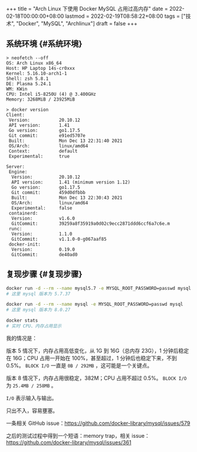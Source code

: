 +++
title = "Arch Linux 下使用 Docker MySQL 占用过高内存"
date = 2022-02-18T00:00:00+08:00
lastmod = 2022-02-19T08:58:22+08:00
tags = ["技术", "Docker", "MySQL", "Archlinux"]
draft = false
+++

## 系统环境 {#系统环境}

```text
> neofetch --off
OS: Arch Linux x86_64
Host: HP Laptop 14s-cr0xxx
Kernel: 5.16.10-arch1-1
Shell: zsh 5.8.1
DE: Plasma 5.24.1
WM: KWin
CPU: Intel i5-8250U (4) @ 3.400GHz
Memory: 3268MiB / 23925MiB

> docker version
Client:
 Version:           20.10.12
 API version:       1.41
 Go version:        go1.17.5
 Git commit:        e91ed5707e
 Built:             Mon Dec 13 22:31:40 2021
 OS/Arch:           linux/amd64
 Context:           default
 Experimental:      true

Server:
 Engine:
  Version:          20.10.12
  API version:      1.41 (minimum version 1.12)
  Go version:       go1.17.5
  Git commit:       459d0dfbbb
  Built:            Mon Dec 13 22:30:43 2021
  OS/Arch:          linux/amd64
  Experimental:     false
 containerd:
  Version:          v1.6.0
  GitCommit:        39259a8f35919a0d02c9ecc2871ddd6ccf6a7c6e.m
 runc:
  Version:          1.1.0
  GitCommit:        v1.1.0-0-g067aaf85
 docker-init:
  Version:          0.19.0
  GitCommit:        de40ad0
```


## 复现步骤 {#复现步骤}

```sh
docker run -d --rm --name mysql5.7 -e MYSQL_ROOT_PASSWORD=passwd mysql:5.7
# 这里 mysql 版本为 5.7.37

docker run -d --rm --name mysql -e MYSQL_ROOT_PASSWORD=passwd mysql
# 这里 mysql 版本为 8.0.27

docker stats
# 实时 CPU、内存占用显示
```

我的情况是：

版本 5 情况下，内存占用高低变化，从 1G 到 16G（总内存 23G），1 分钟后稳定在 16G；CPU 占用一开始在 100%，甚至超过，1 分钟后也稳定下来，不到 0.5%。 `BLOCK I/O` 一直是 `0B / 292MB` ，这可能是一个关键点。

版本 8 情况下，内存占用很稳定，382M；CPU 占用不超过 0.5%。 `BLOCK I/O` 为 `25.4MB / 258MB` 。

`I/O` 表示输入与输出。

只出不入，容易壅塞。

一条相关 GitHub issue：<https://github.com/docker-library/mysql/issues/579>

之后的测试过程中得到一个短语：memory trap，相关 issue：<https://github.com/docker-library/mysql/issues/361>